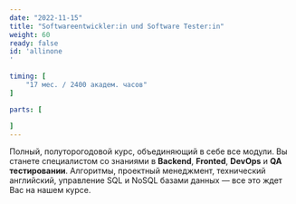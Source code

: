 ```yaml
---
date: "2022-11-15"
title: "Softwareentwickler:in und Software Tester:in"
weight: 60
ready: false
id: 'allinone
'

timing: [
    "17 мес. / 2400 академ. часов"
]

parts: [

]
---
```


Полный, полуторогодовой курс, объединяющий в себе все модули. Вы станете специалистом со знаниями в __Backend__, __Fronted__, __DevOps__ и __QA тестировании__. Алгоритмы, проектный менеджмент, технический английский, управление SQL и NoSQL базами данных — все это ждет Вас на нашем курсе.
